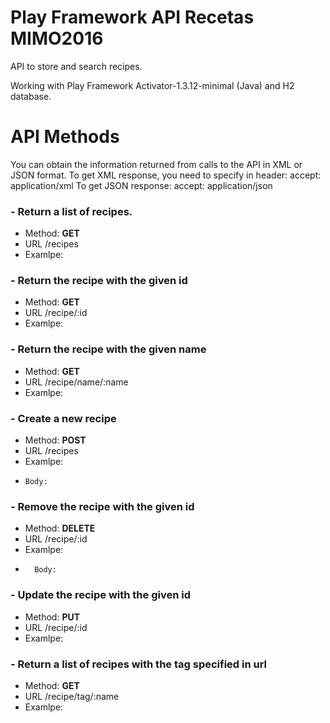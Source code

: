 # Play Framework API Recetas MIMO2016

API to store and search recipes. 

Working with Play Framework Activator-1.3.12-minimal (Java) and H2 database.

# API Methods

You can obtain the information returned from calls to the API in XML or JSON format.
To get XML response, you need to specify in header: accept: application/xml
To get JSON response: accept: application/json

### -   Return a list of recipes.
-   Method: **GET**
-   URL /recipes
-   Examlpe: 

### -   Return the  recipe with the given id
-   Method: **GET** 
-   URL /recipe/:id
-   Examlpe: 

### -   Return the recipe with the given name
-   Method: **GET**
-   URL /recipe/name/:name
-   Examlpe: 

### -   Create a new recipe
-   Method: **POST**
-   URL /recipes
-   Examlpe: 
-     Body:

### -   Remove the recipe with the given id
-   Method: **DELETE**
-   URL /recipe/:id
-   Examlpe: 
-       Body:

### -   Update the recipe with the given id
-   Method: **PUT**
-   URL /recipe/:id
-   Examlpe: 

### -   Return a list of recipes with the tag specified in url
-   Method: **GET**
-   URL /recipe/tag/:name
-   Examlpe: